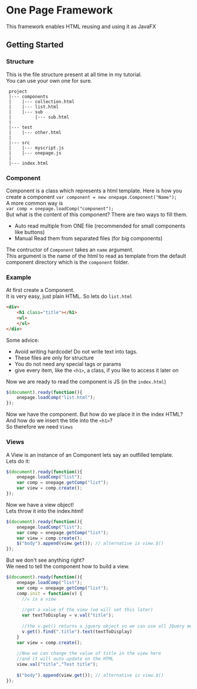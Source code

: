 # One Page Framework
This framework enables HTML reusing and using it as JavaFX
## Getting Started
### Structure
This is the file structure present at all time in my tutorial.<br>
You can use your own one for sure.
```
 project
 |--- components
 |    |--- collection.html
 |    |--- list.html
 |    |--- sub
 |         |--- sub.html
 |
 |--- test
 |    |--- other.html
 |
 |--- src
 |    |--- myscript.js
 |    |--- onepage.js
 |
 |--- index.html
````
### Component
Component is a class which represents a html template. Here is how you create a component
`var component = new onepage.Component("Name");`<br>
A more common way is<br>
`var comp = onepage.loadComp("component");`<br>
But what is the content of this component? There are two ways to fill them.<br>

* Auto read multiple from ONE file (recommended for small components like buttons)
* Manual Read them from separated files (for big components)

The contructor of `Component` takes an `name` argument.<br>
This argument is the name of the html to read as template from the default component directory which is the `component` folder.<br>
### Example
At first create a Component.<br>
It is very easy, just plain HTML. So lets do `list.html`<br>
```html
<div>
    <h1 class="title"></h1>
    <ul>
    </ul>
</div>
```
Some advice:
* Avoid writing hardcode! Do not write text into tags.
* These files are only for structure
* You do not need any special tags or params
* give every item, like the `<h1>`, a class, if you like to access it later on

Now we are ready to read the component is JS (in the `index.html`)
```javascript
$(document).ready(function(){
    onepage.loadComp("list.html");
});
```
Now we have the component. But how do we place it in the index HTML?<br>
And how do we insert the title into the `<h1>`?<br>
So therefore we need `Views`
### Views
A View is an instance of an Component lets say an outfilled template.<br>
Lets do it:
```javascript
$(document).ready(function(){
    onepage.loadComp("list");
    var comp = onepage.getComp("list");
    var view = comp.create();
});
```
Now we have a view object!<br>
Lets throw it into the index.html!
```javascript
$(document).ready(function(){
    onepage.loadComp("list");
    var comp = onepage.getComp("list");
    var view = comp.create();
    $("body").append(view.get()); // alternative is view.$()
});
```
But we don't see anything right?<br>
We need to tell the component how to build a view.
```javascript
$(document).ready(function(){
    onepage.loadComp("list");
    var comp = onepage.getComp("list");
    comp.init = function(v) {
      //v is a view
      
      //get a value of the view (we will set this later)
      var textToDisplay = v.val("title");
      
      //the v.get() returns a jquery object so we can use all JQuery methods
      v.get().find(".title").text(textToDisplay)
    }
    var view = comp.create();
    
    //Now we can change the value of title in the view here
    //and it will auto update on the HTML
    view.val("title","Test title");
    
    $("body").append(view.get()); // alternative is view.$()
});
```